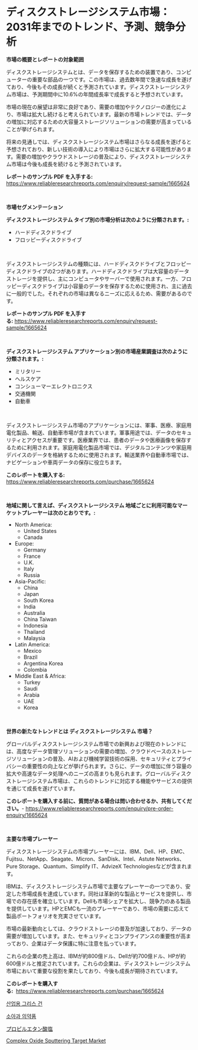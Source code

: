 <p><h1>ディスクストレージシステム市場：2031年までのトレンド、予測、競争分析</h1></p><p><strong>市場の概要とレポートの対象範囲</strong></p>
<p><p>ディスクストレージシステムとは、データを保存するための装置であり、コンピューターの重要な部品の一つです。この市場は、過去数年間で急速な成長を遂げており、今後もその成長が続くと予測されています。ディスクストレージシステム市場は、予測期間中に10.6%の年間成長率で成長すると予想されています。</p><p>市場の現在の展望は非常に良好であり、需要の増加やテクノロジーの進化により、市場は拡大し続けると考えられています。最新の市場トレンドでは、データの増加に対応するための大容量ストレージソリューションの需要が高まっていることが挙げられます。</p><p>将来の見通しでは、ディスクストレージシステム市場はさらなる成長を遂げると予想されており、新しい技術の導入により市場はさらに拡大する可能性があります。需要の増加やクラウドストレージの普及により、ディスクストレージシステム市場は今後も成長を続けると予測されています。</p></p>
<p><strong>レポートのサンプル PDF を入手する:</strong> <a href="https://www.reliableresearchreports.com/enquiry/request-sample/1665624">https://www.reliableresearchreports.com/enquiry/request-sample/1665624</a></p>
<p>&nbsp;</p>
<p><strong>市場セグメンテーション</strong></p>
<p><strong>ディスクストレージシステム タイプ別の市場分析は次のように分類されます。:</strong></p>
<p><ul><li>ハードディスクドライブ</li><li>フロッピーディスクドライブ</li></ul></p>
<p>&nbsp;</p>
<p><p>ディスクストレージシステムの種類には、ハードディスクドライブとフロッピーディスクドライブの2つがあります。ハードディスクドライブは大容量のデータストレージを提供し、主にコンピュータやサーバーで使用されます。一方、フロッピーディスクドライブは小容量のデータを保存するために使用され、主に過去に一般的でした。それぞれの市場は異なるニーズに応えるため、需要があるのです。</p></p>
<p><strong>レポートのサンプル PDF を入手する:</strong>&nbsp;<a href="https://www.reliableresearchreports.com/enquiry/request-sample/1665624">https://www.reliableresearchreports.com/enquiry/request-sample/1665624</a></p>
<p>&nbsp;</p>
<p><strong> ディスクストレージシステム アプリケーション別の市場産業調査は次のように分類されます。:</strong></p>
<p><ul><li>ミリタリー</li><li>ヘルスケア</li><li>コンシューマーエレクトロニクス</li><li>交通機関</li><li>自動車</li></ul></p>
<p>&nbsp;</p>
<p><p>ディスクストレージシステム市場のアプリケーションには、軍事、医療、家庭用電化製品、輸送、自動車市場が含まれています。軍事用途では、データのセキュリティとアクセスが重要です。医療業界では、患者のデータや医療画像を保存するために利用されます。家庭用電化製品市場では、デジタルコンテンツや家庭用デバイスのデータを格納するために使用されます。輸送業界や自動車市場では、ナビゲーションや車両データの保存に役立ちます。</p></p>
<p><strong>このレポートを購入する:</strong>&nbsp; <a href="https://www.reliableresearchreports.com/purchase/1665624">https://www.reliableresearchreports.com/purchase/1665624</a></p>
<p>&nbsp;</p>
<p><strong>地域に関して言えば、ディスクストレージシステム 地域ごとに利用可能なマーケットプレーヤーは次のとおりです。:</strong></p>
<p><ul>
    <li>
        North America:
        <ul>
            <li>United States</li>
            <li>Canada</li>
        </ul>
    </li>
    <li>
        Europe:
        <ul>
            <li>Germany</li>
            <li>France</li>
            <li>U.K.</li>
            <li>Italy</li>
            <li>Russia</li>
        </ul>
    </li>
    <li>
        Asia-Pacific:
        <ul>
            <li>China</li>
            <li>Japan</li>
            <li>South Korea</li>
            <li>India</li>
            <li>Australia</li>
            <li>China Taiwan</li>
            <li>Indonesia</li>
            <li>Thailand</li>
            <li>Malaysia</li>
        </ul>
    </li>
    <li>
        Latin America:
        <ul>
            <li>Mexico</li>
            <li>Brazil</li>
            <li>Argentina Korea</li>
            <li>Colombia</li>
        </ul>
    </li>
    <li>
        Middle East & Africa:
        <ul>
            <li>Turkey</li>
            <li>Saudi</li>
            <li>Arabia</li>
            <li>UAE</li>
            <li>Korea</li>
        </ul>
    </li>
    </ul></p>
<p>&nbsp;</p>
<p><strong>世界の新たなトレンドとは ディスクストレージシステム 市場？</strong></p>
<p><p>グローバルディスクストレージシステム市場での新興および現在のトレンドには、高度なデータ管理ソリューションの需要の増加、クラウドベースのストレージソリューションの普及、AIおよび機械学習技術の採用、セキュリティとプライバシーの重要性の向上などが挙げられます。さらに、データの増加に伴う容量の拡大や高速なデータ処理へのニーズの高まりも見られます。グローバルディスクストレージシステム市場は、これらのトレンドに対応する機能やサービスの提供を通じて成長を遂げています。</p></p>
<p><strong>このレポートを購入する前に、質問がある場合は問い合わせるか、共有してください。</strong>- <a href="https://www.reliableresearchreports.com/enquiry/pre-order-enquiry/1665624">https://www.reliableresearchreports.com/enquiry/pre-order-enquiry/1665624</a></p>
<p>&nbsp;</p>
<p><strong>主要な市場プレーヤー</strong></p>
<p><p>ディスクストレージシステムの市場プレーヤーには、IBM、Dell、HP、EMC、Fujitsu、NetApp、Seagate、Micron、SanDisk、Intel、Astute Networks、Pure Storage、Quantum、Simplify IT、AdvizeX Technologiesなどが含まれます。</p><p>IBMは、ディスクストレージシステム市場で主要なプレーヤーの一つであり、安定した市場成長を達成しています。同社は革新的な製品とサービスを提供し、市場での存在感を確立しています。Dellも市場シェアを拡大し、競争力のある製品を提供しています。HPとEMCも一流のプレーヤーであり、市場の需要に応えて製品ポートフォリオを充実させています。</p><p>市場の最新動向としては、クラウドストレージの普及が加速しており、データの需要が増加しています。また、セキュリティとコンプライアンスの重要性が高まっており、企業はデータ保護に特に注意を払っています。</p><p>これらの企業の売上高は、IBMが約800億ドル、Dellが約700億ドル、HPが約600億ドルと推定されています。これらの企業は、ディスクストレージシステム市場において重要な役割を果たしており、今後も成長が期待されています。</p></p>
<p><strong>このレポートを購入する:</strong>&nbsp;&nbsp;<a href="https://www.reliableresearchreports.com/purchase/1665624">https://www.reliableresearchreports.com/purchase/1665624</a></p>
<p><p><a href="https://medium.com/@pyscho67867/%EC%82%B0%EC%97%85%EC%9A%A9-%EA%B7%B8%EB%A6%AC%EC%8A%A4%EA%B1%B4-%EC%8B%9C%EC%9E%A5-%EB%B3%B4%EA%B3%A0%EC%84%9C%EB%8A%94-%EC%9D%B4-%EC%8B%9C%EC%9E%A5%EC%9D%98-%EC%B5%9C%EC%8B%A0-%ED%8A%B8%EB%A0%8C%EB%93%9C%EC%99%80-%EC%84%B1%EC%9E%A5-%EA%B8%B0%ED%9A%8C%EB%A5%BC-%EB%93%9C%EB%9F%AC%EB%83%85%EB%8B%88%EB%8B%A4-4b6d2fbbed83">산업용 그리스 건</a></p><p><a href="https://medium.com/@travisohan56562023/%EC%86%8C%EC%95%84%EC%95%BD-%EC%8B%9C%EC%9E%A5-%EC%A7%80%ED%91%9C-%ED%95%B4%EB%8F%85-%EC%8B%9C%EC%9E%A5-%EC%A0%90%EC%9C%A0%EC%9C%A8-%ED%8A%B8%EB%A0%8C%EB%93%9C-%EB%B0%8F-%EC%84%B1%EC%9E%A5-%ED%8C%A8%ED%84%B4-c203f54ce86e">소아과 의약품</a></p><p><a href="https://medium.com/@ashleyivingston5656/%E3%83%97%E3%83%AD%E3%83%94%E3%83%AB%E3%82%A8%E3%82%BF%E3%83%8E%E9%85%B8%E3%82%A8%E3%82%B9%E3%83%86%E3%83%AB%E5%B8%82%E5%A0%B4-2031%E5%B9%B4%E3%81%BE%E3%81%A7%E3%81%AE%E5%8B%95%E5%90%91-%E4%BA%88%E6%B8%AC-%E7%AB%B6%E4%BA%89%E5%88%86%E6%9E%90-4e622ba7634f">プロピルエタン酸塩</a></p><p><a href="https://github.com/AKSHATREPORTPRIME/Market-Research-Report-List-4/blob/main/complex-oxide-sputtering-target-market.md">Complex Oxide Sputtering Target Market</a></p></p>